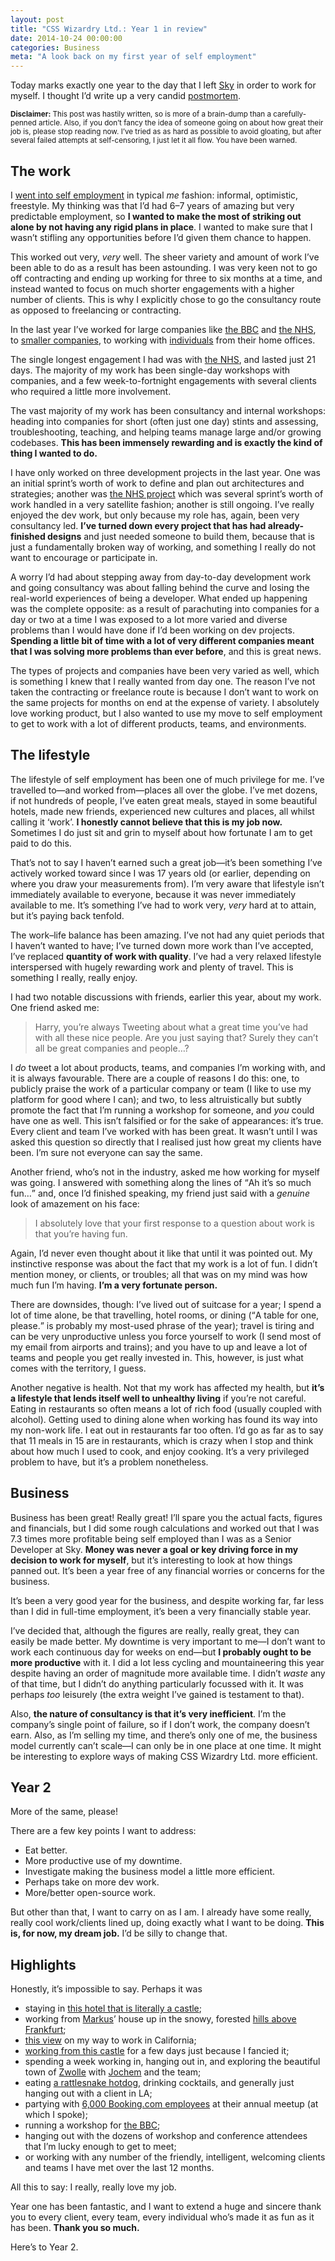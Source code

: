 ```yaml
---
layout: post
title: "CSS Wizardry Ltd.: Year 1 in review"
date: 2014-10-24 00:00:00
categories: Business
meta: "A look back on my first year of self employment"
---
```


Today marks exactly one year to the day that I left [Sky](/case-studies/bskyb/)
in order to work for myself. I thought I’d write up a very candid
[postmortem](http://en.wikipedia.org/wiki/Postmortem_documentation).

<small>**Disclaimer:** This post was hastily written, so is more of a
brain-dump than a carefully-penned article. Also, if you don’t fancy the idea of
someone going on about how great their job is, please stop reading now. I’ve
tried as as hard as possible to avoid gloating, but after several failed
attempts at self-censoring, I just let it all flow. You have been warned.</small>

## The work

I [went into self employment](http://csswizardry.com/2013/10/lets-work-together/)
in typical _me_ fashion: informal, optimistic, freestyle. My thinking was that
I’d had 6–7 years of amazing but very predictable employment, so **I wanted to
make the most of striking out alone by not having any rigid plans in place**. I
wanted to make sure that I wasn’t stifling any opportunities before I’d given
them chance to happen.

This worked out very, _very_ well. The sheer variety and amount of work I’ve
been able to do as a result has been astounding. I was very keen not to go off
contracting and ending up working for three to six months at a time, and instead
wanted to focus on much shorter engagements with a higher number of clients.
This is why I explicitly chose to go the consultancy route as opposed to
freelancing or contracting.

In the last year I’ve worked for large companies like [the
BBC](/case-studies/bbc-workshop/) and [the
NHS](/case-studies/nhs-nhsx-elearning-platform/), to [smaller
companies](/case-studies/madgex-consultancy-workshop/), to working with
[individuals](http://csswizardry.com/work/#quote:markus-klug) from their home
offices.

The single longest engagement I had was with [the
NHS](http://csswizardry.com/case-studies/nhs-nhsx-elearning-platform/), and
lasted just 21 days. The majority of my work has been single-day workshops with
companies, and a few week-to-fortnight engagements with several clients who
required a little more involvement.

The vast majority of my work has been consultancy and internal workshops:
heading into companies for short (often just one day) stints and assessing,
troubleshooting, teaching, and helping teams manage large and/or growing
codebases. **This has been immensely rewarding and is exactly the kind of thing
I wanted to do.**

I have only worked on three development projects in the last year. One was an
initial sprint’s worth of work to define and plan out architectures and
strategies; another was [the
NHS project](http://csswizardry.com/case-studies/nhs-nhsx-elearning-platform/)
which was several sprint’s worth of work handled in a very satellite fashion;
another is still ongoing. I’ve really enjoyed the dev work, but only because my
role has, again, been very consultancy led. **I’ve turned down every project
that has had already-finished designs** and just needed someone to build them,
because that is just a fundamentally broken way of working, and something I
really do not want to encourage or participate in.

A worry I’d had about stepping away from day-to-day development work and going
consultancy was about falling behind the curve and losing the real-world
experiences of being a developer. What ended up happening was the complete
opposite: as a result of parachuting into companies for a day or two at a time I
was exposed to a lot more varied and diverse problems than I would have done if
I’d been working on dev projects. **Spending a little bit of time with a lot of
very different companies meant that I was solving more problems than ever
before**, and this is great news.

The types of projects and companies have been very varied as well, which is
something I knew that I really wanted from day one. The reason I’ve not taken
the contracting or freelance route is because I don’t want to work on the same
projects for months on end at the expense of variety. I absolutely love working
product, but I also wanted to use my move to self employment to get to work with
a lot of different products, teams, and environments.

## The lifestyle

The lifestyle of self employment has been one of much privilege for me. I’ve
travelled to—and worked from—places all over the globe. I’ve met dozens, if not
hundreds of people, I’ve eaten great meals, stayed in some beautiful hotels,
made new friends, experienced new cultures and places, all whilst calling it
‘work’. **I honestly cannot believe that this is my job now.** Sometimes I do
just sit and grin to myself about how fortunate I am to get paid to do this.

That’s not to say I haven’t earned such a great job—it’s been something I’ve
actively worked toward since I was 17 years old (or earlier, depending on where
you draw your measurements from). I’m very aware that lifestyle isn’t
immediately available to everyone, because it was never immediately available to
me. It’s something I’ve had to work very, _very_ hard at to attain, but it’s
paying back tenfold.

The work–life balance has been amazing. I’ve not had any quiet periods that I
haven’t wanted to have; I’ve turned down more work than I’ve accepted, I’ve
replaced **quantity of work with quality**. I’ve had a very relaxed lifestyle
interspersed with hugely rewarding work and plenty of travel. This is something
I really, really enjoy.

I had two notable discussions with friends, earlier this year, about my work.
One friend asked me:

> Harry, you’re always Tweeting about what a great time you’ve had with all
> these nice people. Are you just saying that? Surely they can’t all be great
> companies and people…?

I _do_ tweet a lot about products, teams, and companies I’m working with, and it
is always favourable. There are a couple of reasons I do this: one, to publicly
praise the work of a particular company or team (I like to use my platform for
good where I can); and two, to less altruistically but subtly promote the fact
that I’m running a workshop for someone, and _you_ could have one as well. This
isn’t falsified or for the sake of appearances: it’s true. Every client and team
I’ve worked with has been great. It wasn’t until I was asked this question so
directly that I realised just how great my clients have been. I’m sure not
everyone can say the same.

Another friend, who’s not in the industry, asked me how working for myself was
going. I answered with something along the lines of <q>Ah it’s so much fun…</q>
and, once I’d finished speaking, my friend just said with a _genuine_ look of
amazement on his face:

> I absolutely love that your first response to a question about work is that
> you’re having fun.

Again, I’d never even thought about it like that until it was pointed out. My
instinctive response was about the fact that my work is a lot of fun. I didn’t
mention money, or clients, or troubles; all that was on my mind was how much fun
I’m having. **I’m a very fortunate person.**

There are downsides, though: I’ve lived out of suitcase for a year; I spend a
lot of time alone, be that travelling, hotel rooms, or dining (<q>A table for
one, please.</q> is probably my most-used phrase of the year); travel is tiring
and can be very unproductive unless you force yourself to work (I send most of
my email from airports and trains); and you have to up and leave a lot of teams
and people you get really invested in. This, however, is just what comes with
the territory, I guess.

Another negative is health. Not that my work has affected my health, but **it’s
a lifestyle that lends itself well to unhealthy living** if you’re not careful.
Eating in restaurants so often means a lot of rich food (usually coupled with
alcohol). Getting used to dining alone when working has found its way into my
non-work life. I eat out in restaurants far too often. I’d go as far as to say
that 11 meals in 15 are in restaurants, which is crazy when I stop and think
about how much I used to cook, and enjoy cooking. It’s a very privileged problem
to have, but it’s a problem nonetheless.

## Business 

Business has been great! Really great! I’ll spare you the actual facts, figures
and financials, but I did some rough calculations and worked out that I was
7.3 times more profitable being self employed than I was as a Senior Developer
at Sky. **Money was never a goal or key driving force in my decision to work for
myself**, but it’s interesting to look at how things panned out. It’s been a
year free of any financial worries or concerns for the business.

It’s been a very good year for the business, and despite working far, far less
than I did in full-time employment, it’s been a very financially stable year.

I’ve decided that, although the figures are really, really great, they can
easily be made better. My downtime is very important to me—I don’t want to work
each continuous day for weeks on end—but **I probably ought to be more
productive** with it. I did a lot less cycling and mountaineering this year
despite having an order of magnitude more available time. I didn’t _waste_ any
of that time, but I didn’t do anything particularly focussed with it. It was
perhaps _too_ leisurely (the extra weight I’ve gained is testament to that).

Also, **the nature of consultancy is that it’s very inefficient**. I’m the
company’s single point of failure, so if I don’t work, the company doesn’t earn.
Also, as I’m selling my time, and there’s only one of me, the business model
currently can’t scale—I can only be in one place at one time. It might be
interesting to explore ways of making CSS Wizardry Ltd. more efficient.

## Year 2

More of the same, please!

There are a few key points I want to address:

* Eat better.
* More productive use of my downtime.
* Investigate making the business model a little more efficient.
* Perhaps take on more dev work.
* More/better open-source work.

But other than that, I want to carry on as I am. I already have some really,
really cool work/clients lined up, doing exactly what I want to be doing. **This
is, for now, my dream job.** I’d be silly to change that.

## Highlights

Honestly, it’s impossible to say. Perhaps it was

* staying in [this hotel that is literally a castle](http://www.schlosshotel-kronberg.de/);
* working from [Markus](http://csswizardry.com/work/#quote:markus-klug)’ house
  up in the snowy, forested [hills above
  Frankfurt](https://www.google.com/search?q=Kronberg,+Frankfurt&safe=off&espv=2&biw=1418&bih=747&source=lnms&tbm=isch&sa=X&ei=HrdLVKDNCtKd7gbIxoCgDQ&ved=0CAgQ_AUoAw);
* [this view](http://instagram.com/p/jt-SAPIjIV/) on my way to work in
  California;
* [working from this castle](http://instagram.com/p/k96MNcIjN0/) for a few days
  just because I fancied it;
* spending a week working in, hanging out in, and exploring the beautiful town
  of [Zwolle](https://www.google.com/search?q=zwolle&safe=off&espv=2&biw=1418&bih=747&tbm=isch&tbo=u&source=univ&sa=X&ei=4qxLVLa8J-WM7Aa7m4GQDQ&ved=0CDgQsAQ#safe=off&tbm=isch&q=Zwolle)
  with [Jochem](https://twitter.com/jochemrebergen) and the team;
* eating [a rattlesnake hotdog](http://www.wurstkuche.com/), drinking cocktails,
  and generally just hanging out with a client in LA;
* partying with [6,000 Booking.com employees](http://iconosquare.com/tag/bookingbam)
  at their annual meetup (at which I spoke);
* running a workshop for [the BBC](http://instagram.com/p/mDoKI2IjC-/);
* hanging out with the dozens of workshop and conference attendees that I’m
  lucky enough to get to meet;
* or working with any number of the friendly, intelligent, welcoming clients and
  teams I have met over the last 12 months.

All this to say: I really, really love my job.

Year one has been fantastic, and I want to extend a huge and sincere thank you
to every client, every team, every individual who’s made it as fun as it has
been. **Thank you so much.**

Here’s to Year 2.

